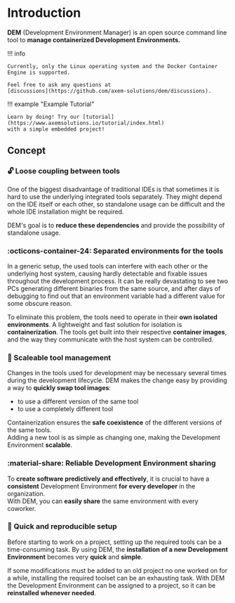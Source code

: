 # Introduction

**DEM** (Development Environment Manager) is an open source command line tool to **manage 
containerized Development Environments.**

!!! info

    Currently, only the Linux operating system and the Docker Container Engine is supported.

    Feel free to ask any questions at
    [discussions](https://github.com/axem-solutions/dem/discussions).

!!! example "Example Tutorial"

    Learn by doing! Try our [tutorial](https://www.axemsolutions.io/tutorial/index.html) 
    with a simple embedded project!

## Concept

### :unlock: Loose coupling between tools
One of the biggest disadvantage of traditional IDEs is that sometimes it is hard to use the 
underlying integrated tools separately. They might depend on the IDE itself or each other, so 
standalone usage can be difficult and the whole IDE installation might be required.

DEM's goal is to **reduce these dependencies** and provide the possibility of standalone usage.

### :octicons-container-24: Separated environments for the tools
In a generic setup, the used tools can interfere with each other or the underlying host system,
causing hardly detectable and fixable issues throughout the development process. It can be really 
devastating to see two PCs generating different binaries from the same source, and after days of 
debugging to find out that an environment variable had a different value for some obscure reason. 

To eliminate this problem, the tools need to operate in their **own isolated environments**. A 
lightweight and fast solution for isolation is **containerization**. The tools get built into their 
respective **container images**, and the way they communicate with the host system can be controlled.

### :arrows_counterclockwise: Scaleable tool management
Changes in the tools used for development may be necessary several times during the development 
lifecycle. DEM makes the change easy by providing a way to **quickly swap tool images**:

- to use a different version of the same tool 
- to use a completely different tool

Containerization ensures the **safe coexistence** of the different versions of the same tools.  
Adding a new tool is as simple as changing one, making the Development Environment **scalable**.

### :material-share: Reliable Development Environment sharing
To **create software predictively and effectively**, it is crucial to have a **consistent**
Development Environment **for every developer** in the organization.  
With DEM, you can **easily share** the same environment with every coworker.

### :rocket: Quick and reproducible setup
Before starting to work on a project, setting up the required tools can be a time-consuming task. 
By using DEM, the **installation of a new Development Environment** becomes very **quick** and
**simple**.

If some modifications must be added to an old project no one worked on for a while, installing the 
required toolset can be an exhausting task. With DEM the Development Environment can be assigned to
a project, so it can be **reinstalled whenever needed**.